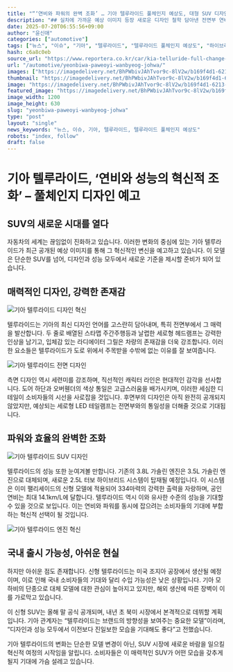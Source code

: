 ```yaml
---
title: "“‘연비와 파워의 완벽 조화’ … 기아 텔루라이드 풀체인지 예상도, 대형 SUV 디자인 혁신”"
description: "## 실차에 가까운 예상 이미지 등장 새로운 디자인 철학 담아낸 전면부 연비·성능 모두 잡은 하이브리드 탑재 ..."
date: 2025-07-20T06:55:56+09:00
author: "윤신애"
categories: ["automotive"]
tags: ["뉴스", "이슈", "기아", "텔루라이드", "텔루라이드 풀체인지 예상도", "하이브리드 SUV", "디자인 혁신"]
hash: c6a8c0eb
source_url: "https://www.reportera.co.kr/car/kia-telluride-full-change-rendering/"
url: "/automotive/yeonbiwa-paweoyi-wanbyeog-johwa/"
images: ["https://imagedelivery.net/BhPWbivJAhTvor9c-8lV2w/b169f4d1-6213-4de0-453c-7482d70b2f00/public", "https://imagedelivery.net/BhPWbivJAhTvor9c-8lV2w/3d86c1d3-b7bb-4060-b448-03c05b07f100/public", "https://imagedelivery.net/BhPWbivJAhTvor9c-8lV2w/23d233ba-6e1a-461b-ee72-552ba9f85000/public", "https://imagedelivery.net/BhPWbivJAhTvor9c-8lV2w/b438b0b4-b627-4994-0ef6-f006f6322d00/public"]
thumbnail: "https://imagedelivery.net/BhPWbivJAhTvor9c-8lV2w/b169f4d1-6213-4de0-453c-7482d70b2f00/public"
image: "https://imagedelivery.net/BhPWbivJAhTvor9c-8lV2w/b169f4d1-6213-4de0-453c-7482d70b2f00/public"
featured_image: "https://imagedelivery.net/BhPWbivJAhTvor9c-8lV2w/b169f4d1-6213-4de0-453c-7482d70b2f00/public"
image_width: 1200
image_height: 630
slug: "yeonbiwa-paweoyi-wanbyeog-johwa"
type: "post"
layout: "single"
news_keywords: "뉴스, 이슈, 기아, 텔루라이드, 텔루라이드 풀체인지 예상도"
robots: "index, follow"
draft: false
---
```


# 기아 텔루라이드, ‘연비와 성능의 혁신적 조화’ – 풀체인지 디자인 예고

## SUV의 새로운 시대를 열다

자동차의 세계는 끊임없이 진화하고 있습니다. 이러한 변화의 중심에 있는 기아 텔루라이드가 최근 공개된 예상 이미지를 통해 그 혁신적인 변신을 예고하고 있습니다. 이 모델은 단순한 SUV를 넘어, 디자인과 성능 모두에서 새로운 기준을 제시할 준비가 되어 있습니다.

## 매력적인 디자인, 강력한 존재감


![기아 텔루라이드 디자인 혁신](https://imagedelivery.net/BhPWbivJAhTvor9c-8lV2w/b169f4d1-6213-4de0-453c-7482d70b2f00/public)


텔루라이드는 기아의 최신 디자인 언어를 고스란히 담아내며, 특히 전면부에서 그 매력을 발산합니다. 두 줄로 배열된 스타맵 주간주행등과 날렵한 세로형 헤드램프는 강력한 인상을 남기고, 입체감 있는 라디에이터 그릴은 차량의 존재감을 더욱 강조합니다. 이러한 요소들은 텔루라이드가 도로 위에서 주목받을 수밖에 없는 이유를 잘 보여줍니다.


![기아 텔루라이드 전면 디자인](https://imagedelivery.net/BhPWbivJAhTvor9c-8lV2w/3d86c1d3-b7bb-4060-b448-03c05b07f100/public)


측면 디자인 역시 세련미를 강조하며, 직선적인 캐릭터 라인은 현대적인 감각을 선사합니다. 도어 하단과 오버휀더의 색상 통일은 고급스러움을 배가시키며, 이러한 세심한 디테일이 소비자들의 시선을 사로잡을 것입니다. 후면부의 디자인은 아직 완전히 공개되지 않았지만, 예상되는 세로형 LED 테일램프는 전면부와의 통일성을 더해줄 것으로 기대됩니다.

## 파워와 효율의 완벽한 조화


![기아 텔루라이드 SUV 디자인](https://imagedelivery.net/BhPWbivJAhTvor9c-8lV2w/23d233ba-6e1a-461b-ee72-552ba9f85000/public)


텔루라이드의 성능 또한 눈여겨볼 만합니다. 기존의 3.8L 가솔린 엔진은 3.5L 가솔린 엔진으로 대체되며, 새로운 2.5L 터보 하이브리드 시스템이 탑재될 예정입니다. 이 시스템은 이미 팰리세이드의 신형 모델에 적용되어 334마력의 강력한 출력을 자랑하며, 공인 연비는 최대 14.1km/L에 달합니다. 텔루라이드 역시 이와 유사한 수준의 성능을 기대할 수 있을 것으로 보입니다. 이는 연비와 파워를 동시에 잡으려는 소비자들의 기대에 부합하는 혁신적 선택이 될 것입니다.


![기아 텔루라이드 엔진 혁신](https://imagedelivery.net/BhPWbivJAhTvor9c-8lV2w/b438b0b4-b627-4994-0ef6-f006f6322d00/public)


## 국내 출시 가능성, 아쉬운 현실

하지만 아쉬운 점도 존재합니다. 신형 텔루라이드는 미국 조지아 공장에서 생산될 예정이며, 이로 인해 국내 소비자들의 기대와 달리 수입 가능성은 낮은 상황입니다. 기아 모하비의 단종으로 대체 모델에 대한 관심이 높아지고 있지만, 해외 생산에 따른 장벽이 이를 가로막고 있습니다.

이 신형 SUV는 올해 말 공식 공개되며, 내년 초 북미 시장에서 본격적으로 데뷔할 계획입니다. 기아 관계자는 “텔루라이드는 브랜드의 방향성을 보여주는 중요한 모델”이라며, “디자인과 성능 모두에서 이전보다 진일보한 모습을 기대해도 좋다”고 전했습니다.

기아 텔루라이드의 변화는 단순한 모델 변경이 아닌, SUV 시장에 새로운 바람을 일으킬 혁신적 여정의 시작임을 알립니다. 소비자들은 이 매력적인 SUV가 어떤 모습을 갖추게 될지 기대에 가슴 설레고 있습니다.
